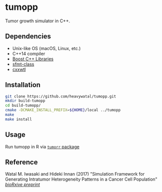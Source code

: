 # tumopp
Tumor growth simulator in C++.

## Dependencies

- Unix-like OS (macOS, Linux, etc.)
- C++14 compiler
- [Boost C++ Libraries](http://www.boost.org/)
- [sfmt-class](//github.com/heavywatal/sfmt-class)
- [cxxwtl](//github.com/heavywatal/cxxwtl)

## Installation

```sh
git clone https://github.com/heavywatal/tumopp.git
mkdir build-tumopp
cd build-tumopp/
cmake -DCMAKE_INSTALL_PREFIX=${HOME}/local ../tumopp
make
make install
```

## Usage

Run tumopp in R via [`tumorr` package](//github.com/heavywatal/tumorr)

## Reference

Watal M. Iwasaki and Hideki Innan (2017)
"Simulation Framework for Generating Intratumor Heterogeneity Patterns in a Cancer Cell Population"
[*bioRxive preprint*](https://doi.org/10.1101/109801)
